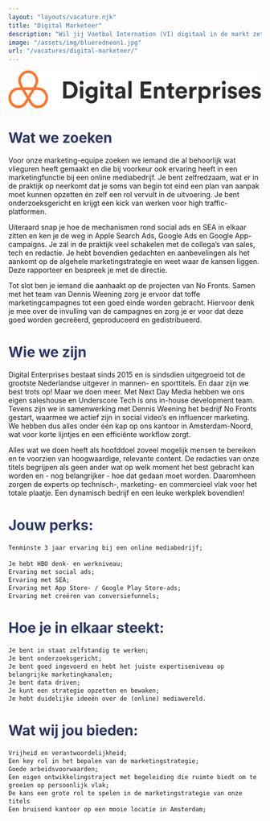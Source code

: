 ```yaml
---
layout: "layouts/vacature.njk"
title: "Digital Marketeer"
description: "Wil jij Voetbal Internation (VI) digitaal in de markt zetten?"
image: "/assets/img/blueredneon1.jpg"
url: "/vacatures/digital-marketeer/"
---
```

![Digital Enterprises](/assets/img/logo/logo-de.png "Digital Enterprises Digital Marketeer")
# <span style="color:#2d3666;">Wat we zoeken

Voor onze marketing-equipe zoeken we iemand die al behoorlijk wat vlieguren heeft gemaakt en die bij voorkeur ook ervaring heeft in een marketingfunctie bij een online mediabedrijf. Je bent zelfredzaam, wat er in de praktijk op neerkomt dat je soms van begin tot eind een plan van aanpak moet kunnen opzetten én zelf een rol vervult in de uitvoering. Je bent onderzoeksgericht en krijgt een kick van werken voor high traffic-platformen.

Uiteraard snap je hoe de mechanismen rond social ads en SEA in elkaar zitten en ken je de weg in Apple Search Ads, Google Ads en Google App-campaigns. Je zal in de praktijk veel schakelen met de collega’s van sales, tech en redactie. Je hebt bovendien gedachten en aanbevelingen als het aankomt op de algehele marketingstrategie en weet waar de kansen liggen. Deze rapporteer en bespreek je met de directie. 

Tot slot ben je iemand die aanhaakt op de projecten van No Fronts. Samen met het team van Dennis Weening zorg je ervoor dat toffe marketingcampagnes tot een goed einde worden gebracht. Hiervoor denk je mee over de invulling van de campagnes en zorg je er voor dat deze goed worden gecreëerd, geproduceerd en gedistribueerd.


# <span style="color:#2d3666;">Wie we zijn

Digital Enterprises bestaat sinds 2015 en is sindsdien uitgegroeid tot de grootste Nederlandse uitgever in mannen- en sporttitels. En daar zijn we best trots op! Maar we doen meer. Met Next Day Media hebben we ons eigen saleshouse en Underscore Tech is ons in-house development team. Tevens zijn we in samenwerking met Dennis Weening het bedrijf No Fronts gestart, waarmee we actief zijn in social video’s en influencer marketing. We hebben dus alles onder één kap op ons kantoor in Amsterdam-Noord, wat voor korte lijntjes en een efficiënte workflow zorgt.

Alles wat we doen heeft als hoofddoel zoveel mogelijk mensen te bereiken en te voorzien van hoogwaardige, relevante content. De redacties van onze titels begrijpen als geen ander wat op welk moment het best gebracht kan worden en - nog belangrijker - hoe dat gedaan moet worden. Daaromheen zorgen de experts op technisch-, marketing- en commercieel vlak voor het totale plaatje. Een dynamisch bedrijf en een leuke werkplek bovendien!

# <span style="color:#2d3666;">Jouw perks:

    Tenminste 3 jaar ervaring bij een online mediabedrijf;

    Je hebt HBO denk- en werkniveau;
    Ervaring met social ads;
    Ervaring met SEA;
    Ervaring met App Store- / Google Play Store-ads;
    Ervaring met creëren van conversiefunnels;

# <span style="color:#2d3666;"> Hoe je in elkaar steekt:

    Je bent in staat zelfstandig te werken;
    Je bent onderzoeksgericht;
    Je bent goed ingevoerd en hebt het juiste expertiseniveau op belangrijke marketingkanalen;
    Je bent data driven;
    Je kunt een strategie opzetten en bewaken;
    Je hebt duidelijke ideeën over de (online) mediawereld.

# <span style="color:#2d3666;">Wat wij jou bieden:

    Vrijheid en verantwoordelijkheid;
    Een key rol in het bepalen van de marketingstrategie;
    Goede arbeidsvoorwaarden;
    Een eigen ontwikkelingstraject met begeleiding die ruimte biedt om te groeien op persoonlijk vlak;
    De kans een grote rol te spelen in de marketingstrategie van onze titels
    Een bruisend kantoor op een mooie locatie in Amsterdam;